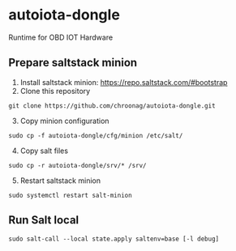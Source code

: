 # autoiota-dongle
Runtime for OBD IOT Hardware

## Prepare saltstack minion
1. Install saltstack minion: https://repo.saltstack.com/#bootstrap
2. Clone this repository
```
git clone https://github.com/chroonag/autoiota-dongle.git
```
3. Copy minion configuration
```
sudo cp -f autoiota-dongle/cfg/minion /etc/salt/
```
4. Copy salt files
```
sudo cp -r autoiota-dongle/srv/* /srv/
```
5. Restart saltstack minion
```
sudo systemctl restart salt-minion
```

## Run Salt local
```
sudo salt-call --local state.apply saltenv=base [-l debug]
```
